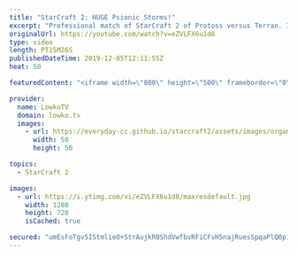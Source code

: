 ```yaml
---
title: "StarCraft 2: HUGE Psionic Storms!"
excerpt: "Professional match of StarCraft 2 of Protoss versus Terran. In this match between MaNa and Special we see several massive Psionic Storms, but the MULEs give the economical advantage to the Terran player.  Get more videos & support my work: http://www.patreon.com/lowkotv  My second channel: http://lowko.tv/morelowko"
originalUrl: https://youtube.com/watch?v=eZVLFX6u1d8
type: video
length: PT15M26S
publishedDateTime: 2019-12-05T12:11:55Z
heat: 50

featuredContent: "<iframe width=\"800\" height=\"500\" frameborder=\"0\" src=\"https://www.youtube.com/embed/eZVLFX6u1d8\" allow=\"accelerometer; autoplay; encrypted-media; gyroscope; picture-in-picture\" allowfullscreen></iframe>"

provider:
  name: LowkoTV
  domain: lowko.tv
  images:
    - url: https://everyday-cc.github.io/starcraft2/assets/images/organizations/lowko.tv-50x50.jpg
      width: 50
      height: 50

topics:
  - StarCraft 2

images:
  - url: https://i.ytimg.com/vi/eZVLFX6u1d8/maxresdefault.jpg
    width: 1280
    height: 720
    isCached: true

secured: "umEsFoTgv5IStmlieO+StrAujkR0ShdVwfbvRFiCFvH5najRuesSpqaPlQ0p1HImEZGN7SDGD2HoJ4YdLbSiPT0+NSMOzTvUaCp960nWur5Z90z+yWBZuJtBbEG1WnSro5ualm2avd9eY4ATKazVQ7q0hNguZEasAV5WVsJ1Oo/DjQ3pOFoTrX0KV3YKSt0FrORsm5/mMJvZaeAg/KeFdaTjF771aX9AtW5VHWc2meYOZtHnHTkuxhNrgRO6y9JeuIkUtKXLfWoELLpUc4wBJjut2xOwT2YyB2uQ/NpY1p0w/vCllOQnbunCZcsK62HjvKBcSJxR5SWlZJWljjrFkrowxHQpIWYUkf15GztSZqZi4IOQ3ba/CUATxPh3nrCmcg4oaJALaZekSxCvH6zp3jam//adUlDrfKkdSI5Iog0=;nfrJLMcDd8nos2lfWR9JMA=="
---
```


